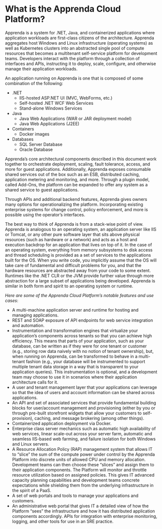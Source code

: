 # What is the Apprenda Cloud Platform?

Apprenda is a system for .NET, Java, and containerized applications where application workloads are first-class citizens of the architecture. Apprenda aggregates host Windows and Linux infrastructure (operating systems) as well as Kubernetes clusters into an abstracted single pool of compute resources that becomes a multitenant self-service platform for development teams.  Developers interact with the platform through a collection of interfaces and APIs, instructing it to deploy, scale, configure, and otherwise manage their application workloads.

An application running on Apprenda is one that is composed of some combination of the following:
* .NET
  * IIS-hosted ASP.NET UI (MVC, WebForms, etc.)
  * Self-hosted .NET WCF Web Services
  * Stand-alone Windows Services
* Java
  * Java Web Applications (WAR or JAR deployment model)
  * Java Web Applications (J2EE)
* Containers
  * Docker images
* Databases
  * SQL Server Database
  * Oracle Database

Apprenda’s core architectural components described in this document work together to orchestrate deployment, scaling, fault tolerance, access, and more for guest applications.  Additionally, Apprenda exposes consumable shared services out of the box such as an ESB, distributed caching, application metering and monitoring, and more.  Through a plugin model, called Add-Ons, the platform can be expanded to offer any system as a shared service to guest applications.

Through APIs and additional backend features, Apprenda gives owners many options for operationalizing the platform.  Incorporating existing enterprise systems for change control, policy enforcement, and more is possible using the operator’s interfaces.

The best way to think of Apprenda is from a stack-wise point of view. Apprenda is analogous to an operating system, an application server like IIS or Tomcat, or any other pure software layer that sits above physical resources (such as hardware or a network) and acts as a host and execution backdrop for an application that lives on top of it. In the case of an operating system, everything from memory subsystems to disk access and thread scheduling is provided as a set of services to the applications built for the OS. When you write code, you implicitly assume that the OS will take care of fundamental and difficult problems for you, and that the hardware resources are abstracted away from your code to some extent. Runtimes like the .NET CLR or the JVM provide further value through more abstraction for a large subset of applications being developed. Apprenda is similar in both form and spirit to an operating system or runtime.  

_Here are some of the Apprenda Cloud Platform’s notable features and use cases_:

* A multi-machine application server and runtime for hosting and managing applications.
* REST and SOAP exposure of API endpoints for web service integration and automation.
* Instrumentation and transformation engines that virtualize your application’s components across tenants so that you can achieve high efficiency. This means that parts of your application, such as your database, can be written as if they were for one tenant or customer (e.g., storing row data naively with no notion of tenant ownership), but, when running on Apprenda, can be transformed to behave in a multi-tenant fashion (e.g., your database will be instrumented to support multiple tenant data storage in a way that is transparent to your application queries). This instrumentation is optional, and a development team may choose to use it in scenarios where their application architecture calls for it.
* A user and tenant management layer that your applications can leverage so that the idea of users and account information can be shared across applications.
* An API and set of associated services that provide fundamental building blocks for user/account management and provisioning (either by you or through pre-built storefront widgets that allow your customers to self-provision), caching, and message brokering (among other things).
* Containerized application deployment via Docker.
* Enterprise class server mechanics such as automatic high availability of web services, linear scale-out across your server farm, automatic and seamless IIS-based web farming, and failure isolation for both Windows and Linux servers.
* A Resource Allocation Policy (RAP) management system that allows IT to “slice” the sum of the compute power under control by the Apprenda Platform into discrete units of allowed CPU and memory allocation.  Development teams can then choose these “slices” and assign them to their application components.  The Platform will monitor and throttle resource utilization based on assigned policies.  This gives IT advanced capacity planning capabilities and development teams concrete expectations while shielding them from the underlying infrastructure in the spirit of a PaaS.
* A set of web portals and tools to manage your applications and customers.
* An administrative web portal that gives IT a detailed view of how the Platform “sees” the infrastructure and how it has distributed application components accordingly.
APIs for integration with enterprise monitoring, logging, and other tools for use in an SRE practice.
